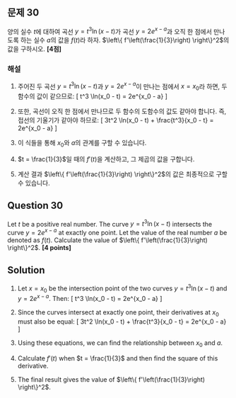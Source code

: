 

## 문제 30  
양의 실수 $t$에 대하여 곡선 $y = t^3 \ln(x - t)$가 곡선 $y = 2e^{x-a}$과 오직 한 점에서 만나도록 하는 실수 $a$의 값을 $f(t)$라 하자. $\left\{ f'\left(\frac{1}{3}\right) \right\}^2$의 값을 구하시오. **[4점]**

### 해설
1. 주어진 두 곡선 $y = t^3 \ln(x - t)$과 $y = 2e^{x-a}$이 만나는 점에서 $x = x_0$라 하면, 두 함수의 값이 같으므로:
    \[
    t^3 \ln(x_0 - t) = 2e^{x_0 - a}
    \]

2. 또한, 곡선이 오직 한 점에서 만나므로 두 함수의 도함수의 값도 같아야 합니다. 즉, 접선의 기울기가 같아야 하므로:
    \[
    3t^2 \ln(x_0 - t) + \frac{t^3}{x_0 - t} = 2e^{x_0 - a}
    \]

3. 이 식들을 통해 $x_0$와 $a$의 관계를 구할 수 있습니다. 

4. $t = \frac{1}{3}$일 때의 $f'(t)$을 계산하고, 그 제곱의 값을 구합니다.

5. 계산 결과 $\left\{ f'\left(\frac{1}{3}\right) \right\}^2$의 값은 최종적으로 구할 수 있습니다.

## Question 30  
Let $t$ be a positive real number. The curve $y = t^3 \ln(x - t)$ intersects the curve $y = 2e^{x-a}$ at exactly one point. Let the value of the real number $a$ be denoted as $f(t)$. Calculate the value of $\left\{ f'\left(\frac{1}{3}\right) \right\}^2$. **[4 points]**

## Solution
1. Let $x = x_0$ be the intersection point of the two curves $y = t^3 \ln(x - t)$ and $y = 2e^{x-a}$. Then:
    \[
    t^3 \ln(x_0 - t) = 2e^{x_0 - a}
    \]

2. Since the curves intersect at exactly one point, their derivatives at $x_0$ must also be equal:
    \[
    3t^2 \ln(x_0 - t) + \frac{t^3}{x_0 - t} = 2e^{x_0 - a}
    \]

3. Using these equations, we can find the relationship between $x_0$ and $a$.

4. Calculate $f'(t)$ when $t = \frac{1}{3}$ and then find the square of this derivative.

5. The final result gives the value of $\left\{ f'\left(\frac{1}{3}\right) \right\}^2$.